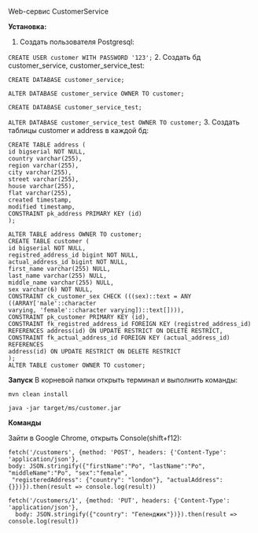 Web-сервис CustomerService

**Установка:**
1. Создать пользователя Postgresql:

`CREATE USER customer WITH PASSWORD '123';`
2. Создать бд customer_service, customer_service_test:

`CREATE DATABASE customer_service;`

`ALTER DATABASE customer_service OWNER TO customer;`

`CREATE DATABASE customer_service_test;`

`ALTER DATABASE customer_service_test OWNER TO customer;`
3. Создать таблицы customer и address в каждой бд:

```
CREATE TABLE address (
id bigserial NOT NULL,
country varchar(255),
region varchar(255),
city varchar(255),
street varchar(255),
house varchar(255),
flat varchar(255),
created timestamp,
modified timestamp,
CONSTRAINT pk_address PRIMARY KEY (id)
);
```
```
ALTER TABLE address OWNER TO customer;
CREATE TABLE customer (
id bigserial NOT NULL,
registred_address_id bigint NOT NULL,
actual_address_id bigint NOT NULL,
first_name varchar(255) NULL,
last_name varchar(255) NULL,
middle_name varchar(255) NULL,
sex varchar(6) NOT NULL,
CONSTRAINT ck_customer_sex CHECK (((sex)::text = ANY ((ARRAY['male'::character
varying, 'female'::character varying])::text[]))),
CONSTRAINT pk_customer PRIMARY KEY (id),
CONSTRAINT fk_registred_address_id FOREIGN KEY (registred_address_id)
REFERENCES address(id) ON UPDATE RESTRICT ON DELETE RESTRICT,
CONSTRAINT fk_actual_address_id FOREIGN KEY (actual_address_id) REFERENCES
address(id) ON UPDATE RESTRICT ON DELETE RESTRICT
);
ALTER TABLE customer OWNER TO customer;
```
**Запуск**
В корневой папки открыть терминал и выполнить команды:

`mvn clean install`

`java -jar target/ms/customer.jar`

**Команды**

Зайти в Google Chrome, открыть Console(shift+f12):

```
fetch('/customers', {method: 'POST', headers: {'Content-Type': 'application/json'}, 
body: JSON.stringify({"firstName":"Po", "lastName":"Po", "middleName":"Po", "sex":"female",
 "registeredAddress": {"country": "london"}, "actualAddress": {}})}).then(result => console.log(result))
 ```
```
fetch('/customers/1', {method: 'PUT', headers: {'Content-Type': 'application/json'},
  body: JSON.stringify({"country": "Геленджик"})}).then(result => console.log(result))
```